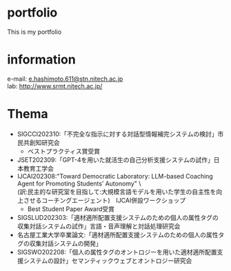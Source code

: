 # portfolio
This is my portfolio
# information
e-mail: e.hashimoto.611@stn.nitech.ac.jp  
lab: http://www.srmt.nitech.ac.jp/  
# Thema
- SIGCCI202310:「不完全な指示に対する対話型情報補完システムの検討」市民共創知研究会
  - ベストプラクティス賞受賞
- JSET202309:「GPT-4を用いた就活生の自己分析支援システムの試作」日本教育工学会  
- IJCAI202308:"Toward Democratic Laboratory: LLM-based Coaching Agent for Promoting Students’ Autonomy" \\  
(訳:民主的な研究室を目指して:大規模言語モデルを用いた学生の自主性を向上させるコーチングエージェント)　IJCAI併設ワークショップ
  - Best Student Paper Award受賞  
- SIGSLUD202303:「適材適所配置支援システムのための個人の属性タグの収集対話システムの試作」言語・音声理解と対話処理研究会
- 名古屋工業大学卒業論文:「適材適所配置支援システムのための個人の属性タグの収集対話システムの開発」
- SIGSWO202208:「個人の属性タグのオントロジーを用いた適材適所配置支援システムの設計」セマンティックウェブとオントロジー研究会
